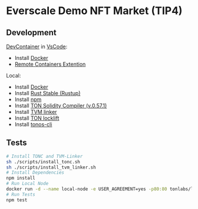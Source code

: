 # Everscale Demo NFT Market (TIP4)

## Development

[DevContainer](https://code.visualstudio.com/docs/remote/containers) in [VsCode](https://code.visualstudio.com/):
- Install [Docker](https://www.docker.com/get-started/)
- [Remote Containers Extention](https://marketplace.visualstudio.com/items?itemName=ms-vscode-remote.remote-containers)

Local:
- Install [Docker](https://www.docker.com/get-started/)
- Install [Rust Stable (Rustup)](https://rustup.rs/)
- Install [npm](https://www.npmjs.com/)
- Install [TON Solidity Compiler (v.0.57.1)](https://github.com/tonlabs/TON-Solidity-Compiler.git)
- Install [TVM linker](https://github.com/tonlabs/TVM-linker/releases/tag/0.14.2)
- Install  [TON locklift](https://github.com/broxus/ton-locklift)
- Install [tonos-cli](https://github.com/tonlabs/tonos-cli)

## Tests
```bash
# Install TONC and TVM-Linker
sh ./scripts/install_tonc.sh
sh ./scripts/install_tvm_linker.sh
# Install Dependencies
npm install
# Run Local Node
docker run -d --name local-node -e USER_AGREEMENT=yes -p80:80 tonlabs/local-node
# Run Tests
npm test
```